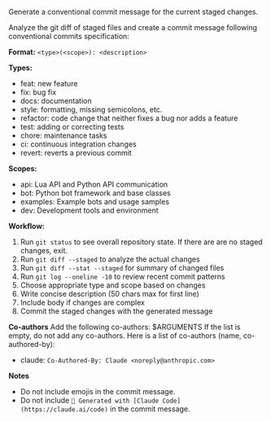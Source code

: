 Generate a conventional commit message for the current staged changes.

Analyze the git diff of staged files and create a commit message following conventional commits specification:

**Format:** `<type>(<scope>): <description>`

**Types:**
- feat: new feature
- fix: bug fix
- docs: documentation
- style: formatting, missing semicolons, etc.
- refactor: code change that neither fixes a bug nor adds a feature
- test: adding or correcting tests
- chore: maintenance tasks
- ci: continuous integration changes
- revert: reverts a previous commit

**Scopes:**
- api: Lua API and Python API communication
- bot: Python bot framework and base classes
- examples: Example bots and usage samples
- dev: Development tools and environment

**Workflow:**
1. Run `git status` to see overall repository state. If there are are no staged changes, exit.
2. Run `git diff --staged` to analyze the actual changes
3. Run `git diff --stat --staged` for summary of changed files
4. Run `git log --oneline -10` to review recent commit patterns
5. Choose appropriate type and scope based on changes
6. Write concise description (50 chars max for first line)
7. Include body if changes are complex
8. Commit the staged changes with the generated message

**Co-authors**
Add the following co-authors: $ARGUMENTS
If the list is empty, do not add any co-authors.
Here is a list of co-authors (name, co-authored-by):
- claude: `Co-Authored-By: Claude <noreply@anthropic.com>`

**Notes**
- Do not include emojis in the commit message.
- Do not include `🤖 Generated with [Claude Code](https://claude.ai/code)` in the commit message.
